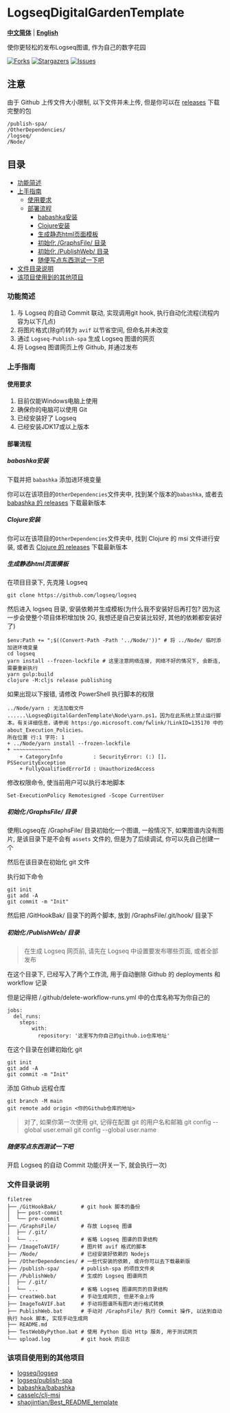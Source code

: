 # LogseqDigitalGardenTemplate

[**中文简体**](./README.md) | [**English**](./README-EN.md)

使你更轻松的发布Logseq图谱, 作为自己的数字花园

<!-- PROJECT SHIELDS -->

[![Forks][forks-shield]][forks-url]
[![Stargazers][stars-shield]][stars-url]
[![Issues][issues-shield]][issues-url]

## 注意

由于 Github 上传文件大小限制, 以下文件并未上传, 但是你可以在 [releases](https://github.com/Haicaji/LogseqDigitalGardenTemplate/releases) 下载完整的包

```
/publish-spa/
/OtherDependencies/
/logseq/
/Node/
```

## 目录

* [功能简述](#功能简述)
* [上手指南](#上手指南)
    * [使用要求](#使用要求)
    * [部署流程](#部署流程)
        * [babashka安装](#babashka安装)
        * [Clojure安装](#clojure安装)
        * [生成静态html页面模板](#生成静态html页面模板)
        * [初始化 /GraphsFile/ 目录](#初始化-graphsfile-目录)
        * [初始化 /PublishWeb/ 目录](#初始化-publishweb-目录)
        * [随便写点东西测试一下吧](#随便写点东西测试一下吧)
* [文件目录说明](#文件目录说明)
* [该项目使用到的其他项目](#该项目使用到的其他项目)

### 功能简述

1. 与 Logseq 的自动 Commit 联动, 实现调用git hook, 执行自动化流程(流程内容为以下几点)
2. 将图片格式(除gif)转为 `avif` 以节省空间, 但命名并未改变
3. 通过 `Logseq-Publish-spa` 生成 Logseq 图谱的网页
4. 将 Logseq 图谱网页上传 Github, 并通过发布

### 上手指南

#### 使用要求

1. 目前仅能Windows电脑上使用
2. 确保你的电脑可以使用 Git
3. 已经安装好了 Logseq
4. 已经安装JDK17或以上版本

#### 部署流程

##### babashka安装

下载并把 `babashka` 添加进环境变量

你可以在该项目的`OtherDependencies`文件夹中, 找到某个版本的`babashka`, 或者去 [babashka 的 releases](https://github.com/babashka/babashka/releases) 下载最新版本

##### Clojure安装

你可以在该项目的`OtherDependencies`文件夹中, 找到 Clojure 的 msi 文件进行安装, 或者去 [Clojure 的 releases](https://github.com/casselc/clj-msi/releases) 下载最新版本

##### 生成静态html页面模板

在项目目录下, 先克隆 Logseq

```
git clone https://github.com/logseq/logseq
```

然后进入 logseq 目录, 安装依赖并生成模板(为什么我不安装好后再打包? 因为这一步会使整个项目体积增加快 2G, 我想还是自己安装比较好, 其他的依赖都安装好了)

```
$env:Path += ";$((Convert-Path -Path '../Node/'))" # 将 ../Node/ 临时添加进环境变量
cd logseq
yarn install --frozen-lockfile # 这里注意网络连接, 网络不好的情况下, 会断连, 需要重新执行
yarn gulp:build
clojure -M:cljs release publishing
```

如果出现以下报错, 请修改 PowerShell 执行脚本的权限

```
../Node/yarn : 无法加载文件 ......\LogseqDigitalGardenTemplate\Node\yarn.ps1，因为在此系统上禁止运行脚
本。有关详细信息，请参阅 https:/go.microsoft.com/fwlink/?LinkID=135170 中的 about_Execution_Policies。
所在位置 行:1 字符: 1
+ ../Node/yarn install --frozen-lockfile
+ ~~~~~~~~~~~~
    + CategoryInfo          : SecurityError: (:) []，PSSecurityException
    + FullyQualifiedErrorId : UnauthorizedAccess
```

修改权限命令, 使当前用户可以执行本地脚本

```
Set-ExecutionPolicy Remotesigned -Scope CurrentUser
```

##### 初始化 /GraphsFile/ 目录

使用Logseq在 /GraphsFile/ 目录初始化一个图谱, 一般情况下, 如果图谱内没有图片, 是该目录下是不会有 `assets` 文件的, 但是为了后续调试, 你可以先自己创建一个

然后在该目录在初始化 git 文件

执行如下命令

```
git init
git add -A
git commit -m "Init"
```

然后把 /GitHookBak/ 目录下的两个脚本, 放到 /GraphsFile/.git/hook/ 目录下

##### 初始化 /PublishWeb/ 目录

> 在生成 Logseq 网页前, 请先在 Logseq 中设置要发布哪些页面, 或者全部发布

在这个目录下, 已经写入了两个工作流, 用于自动删除 Github 的 deployments 和 workflow 记录

但是记得把 /.github/delete-workflow-runs.yml 中的仓库名称写为你自己的
```
jobs:
  del_runs:
    steps:
        with:
          repository: '这里写为你自己的github.io仓库地址'
```

在这个目录在创建初始化 git

```
git init
git add -A
git commit -m "Init"
```

添加 Github 远程仓库

```
git branch -M main
git remote add origin <你的Github仓库的地址>
```

> 对了, 如果你第一次使用 git, 记得在配置 git 的用户名和邮箱
> git config --global user.email <Your email>
> git config --global user.name <Your Name>

##### 随便写点东西测试一下吧

开启 Logseq 的自动 Commit 功能(开关一下, 就会执行一次)

### 文件目录说明

```
filetree 
├── /GitHookBak/        # git hook 脚本的备份
│  ├── post-commit
│  └── pre-commit
├── /GraphsFile/        # 存放 Logseq 图谱
│  ├── /.git/
│  └── ...              # 省略 Logseq 图谱的目录结构
├── /ImageToAVIF/       # 图片转 avif 格式的脚本
├── /Node/              # 已经安装好依赖的 Nodejs
├── /OtherDependencies/ # 一些代安装的依赖, 或许你可以去下载最新版
├── /publish-spa/       # publish-spa 的项目文件夹
├── /PublishWeb/        # 生成的 Logseq 图谱网页
│  ├── /.git/
│  └── ...              # 省略 Logseq 图谱网页的目录结构
├── creatWeb.bat        # 手动生成网页, 但是不会上传
├── ImageToAVIF.bat     # 手动将图谱所有图片进行格式转换
├── PublishWeb.bat      # 手动对 /GraphsFile/ 执行 Commit 操作, 以达到自动执行 hook 脚本, 实现手动生成网
├── README.md
├── TestWebByPython.bat # 使用 Python 启动 Http 服务, 用于测试网页
└── upload.log          # git hook 的日志
```

### 该项目使用到的其他项目

- [logseq/logseq](https://github.com/logseq/logseq)
- [logseq/publish-spa](https://github.com/logseq/publish-spa)
- [babashka/babashka](https://github.com/babashka/babashka)
- [casselc/clj-msi](https://github.com/casselc/clj-msi)
- [shaojintian/Best_README_template](https://github.com/shaojintian/Best_README_template)

<!-- links -->
[forks-shield]: https://img.shields.io/github/forks/Haicaji/LogseqDigitalGardenTemplate.svg?style=flat-square
[forks-url]: https://github.com/Haicaji/LogseqDigitalGardenTemplate/network/members
[stars-shield]: https://img.shields.io/github/stars/Haicaji/LogseqDigitalGardenTemplate.svg?style=flat-square
[stars-url]: https://github.com/Haicaji/LogseqDigitalGardenTemplate/stargazers
[issues-shield]: https://img.shields.io/github/issues/Haicaji/LogseqDigitalGardenTemplate.svg?style=flat-square
[issues-url]: https://img.shields.io/github/issues/Haicaji/LogseqDigitalGardenTemplate.svg
